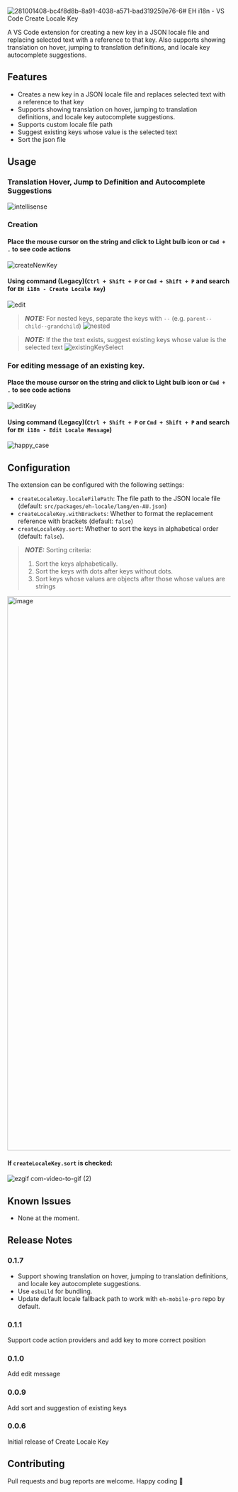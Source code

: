 ![281001408-bc4f8d8b-8a91-4038-a571-bad319259e76-_6_](https://github.com/quangdle/eh-i18n-extension/assets/141205236/7be95d63-fc0f-4779-b0c0-d23729527b9d)# EH i18n - VS Code Create Locale Key

A VS Code extension for creating a new key in a JSON locale file and replacing selected text with a reference to that key. Also supports showing translation on hover, jumping to translation definitions, and locale key autocomplete suggestions.
## Features

- Creates a new key in a JSON locale file and replaces selected text with a reference to that key
- Supports showing translation on hover, jumping to translation definitions, and locale key autocomplete suggestions.
- Supports custom locale file path
- Suggest existing keys whose value is the selected text
- Sort the json file

## Usage

### Translation Hover, Jump to Definition and Autocomplete Suggestions
![intellisense](https://github.com/quangdle/eh-i18n-extension/assets/141205236/40fe80a6-1b5d-46f3-9508-7262b8ba9c24)

### Creation

#### Place the mouse cursor on the string and click to Light bulb icon or `Cmd + .` to see code actions
![createNewKey](https://github.com/quangdle/eh-i18n-extension/assets/92286197/3813df7e-b350-4508-be60-39c972dfe3e9)


#### Using command (Legacy)(`Ctrl + Shift + P` or `Cmd + Shift + P` and search for `EH i18n - Create Locale Key`)
![edit](https://user-images.githubusercontent.com/92286197/229753494-544aa4eb-c807-4386-9cdb-7d562daaa9d7.gif)


> **_NOTE:_** For nested keys, separate the keys with `--` (e.g. `parent--child--grandchild`)
![nested](https://user-images.githubusercontent.com/92286197/229753517-c2eec429-9cd9-400b-aefb-1ca39bf9487b.gif)

> **_NOTE:_** If the the text exists, suggest existing keys whose value is the selected text
![existingKeySelect](https://github.com/quangdle/eh-i18n-extension/assets/92286197/18ec14b9-0d06-4165-9411-1c59a5028db6)


### For editing message of an existing key.

#### Place the mouse cursor on the string and click to Light bulb icon or `Cmd + .` to see code actions
![editKey](https://github.com/quangdle/eh-i18n-extension/assets/92286197/229b97d7-c5dc-41c5-8aaf-f61873e3d7ab)


#### Using command (Legacy)(`Ctrl + Shift + P` or `Cmd + Shift + P` and search for `EH i18n - Edit Locale Message`)
<img src="https://github.com/quangdle/eh-i18n-extension/assets/116699596/a3f6e15c-59f2-4659-b370-8b381d04946f" alt="happy_case"/>


## Configuration

The extension can be configured with the following settings:

- `createLocaleKey.localeFilePath`: The file path to the JSON locale file (default: `src/packages/eh-locale/lang/en-AU.json`)
- `createLocaleKey.withBrackets`: Whether to format the replacement reference with brackets (default: `false`)
- `createLocaleKey.sort`: Whether to sort the keys in alphabetical order (default: `false`). 

> **_NOTE:_** Sorting criteria:
> 1. Sort the keys alphabetically.
> 2. Sort the keys with dots after keys without dots.
> 3. Sort keys whose values are objects after those whose values are strings

<img width="1249" alt="image" src="https://github.com/quangdle/eh-i18n-extension/assets/92286197/dbb2040f-569e-44d4-84d0-acb597380378">

#### If `createLocaleKey.sort` is checked:

![ezgif com-video-to-gif (2)](https://github.com/quangdle/eh-i18n-extension/assets/92286197/8144338e-f0c7-4093-b181-bd4dfc4c35b0)

## Known Issues

- None at the moment.

## Release Notes

### 0.1.7
- Support showing translation on hover, jumping to translation definitions, and locale key autocomplete suggestions.
- Use `esbuild` for bundling.
- Update default locale fallback path to work with `eh-mobile-pro` repo by default.

### 0.1.1
Support code action providers and add key to more correct position

### 0.1.0
Add edit message

### 0.0.9

Add sort and suggestion of existing keys

### 0.0.6

Initial release of Create Locale Key

## Contributing

Pull requests and bug reports are welcome. Happy coding 🤍
